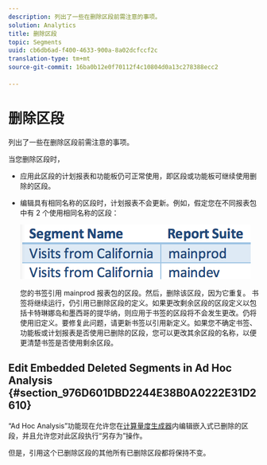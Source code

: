 ```yaml
---
description: 列出了一些在删除区段前需注意的事项。
solution: Analytics
title: 删除区段
topic: Segments
uuid: cb6db6ad-f400-4633-900a-8a02dcfccf2c
translation-type: tm+mt
source-git-commit: 16ba0b12e0f70112f4c10804d0a13c278388ecc2

---
```



# 删除区段

列出了一些在删除区段前需注意的事项。

当您删除区段时，

* 应用此区段的计划报表和功能板仍可正常使用，即区段或功能板可继续使用删除的区段。
* 编辑具有相同名称的区段时，计划报表不会更新。例如，假定您在不同报表包中有 2 个使用相同名称的区段：

   ![](assets/duplicate_seg_names.png)

   您的书签引用 mainprod 报表包的区段。然后，删除该区段，因为它重复。 书签将继续运行，仍引用已删除区段的定义。如果更改剩余区段的区段定义以包括卡特琳娜岛和墨西哥的提华纳，则应用于书签的区段将不会发生更改。仍将使用旧定义。要修复此问题，请更新书签以引用新定义。如果您不确定书签、功能板或计划报表是否使用已删除的区段，您可以更改其余区段的名称，以便更清楚书签是否使用剩余区段。

## Edit Embedded Deleted Segments in Ad Hoc Analysis {#section_976D601DBD2244E38B0A0222E31D2610}

“Ad Hoc Analysis”功能现在允许您在[计算量度生成器](https://marketing.adobe.com/resources/help/en_US/analytics/calcmetrics/)内编辑嵌入式已删除的区段，并且允许您对此区段执行“另存为”操作。

但是，引用这个已删除区段的其他所有已删除区段都将保持不变。

